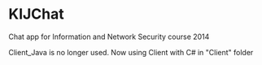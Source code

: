 # KIJChat
Chat app for Information and Network Security course 2014

Client_Java is no longer used. Now using Client with C# in "Client" folder